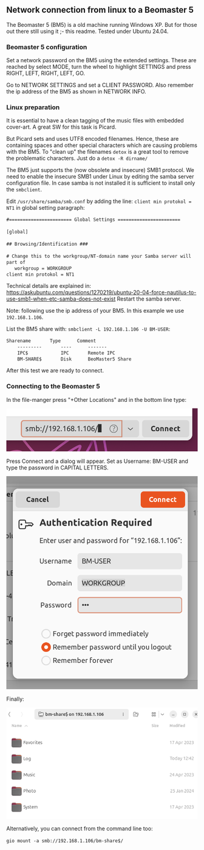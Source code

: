 ## Network connection from linux to a Beomaster 5

The Beomaster 5 (BM5) is a old machine running Windows XP. But for those out there still using it ;- this readme. Tested under Ubuntu 24.04.

### Beomaster 5 configuration
Set a network password on the BM5 using the extended settings. These are reached by select MODE, turn the wheel to highlight SETTINGS and press RIGHT, LEFT, RIGHT, LEFT, GO. 

Go to NETWORK SETTINGS and set a CLIENT PASSWORD. Also remember the ip address of the BM5 as shown in NETWORK INFO.

### Linux preparation
It is essential to have a clean tagging of the music files with embedded cover-art. A great SW for this task is Picard. 

But Picard sets and uses UTF8 encoded filenames. Hence, these are containing spaces and other special characters which are causing problems with the BM5. To "clean up" the filenames `detox` is a great tool to remove the problematic characters. Just do a  `detox -R dirname/`

The BM5 just supports the (now obsolete and insecure) SMB1 protocol. We need to enable the insecure SMB1 under Linux by editing the samba server configuration file. In case samba is not installed it is sufficient to install only the `smbclient`.

Edit `/usr/share/samba/smb.conf` by adding the line: `client min protokol = NT1` in global setting paragraph: 
```
#======================= Global Settings =======================

[global]

## Browsing/Identification ###

# Change this to the workgroup/NT-domain name your Samba server will part of
   workgroup = WORKGROUP
client min protokol = NT1
```

Technical details are explained in: https://askubuntu.com/questions/1270219/ubuntu-20-04-force-nautilus-to-use-smb1-when-etc-samba-does-not-exist
Restart the samba server. 

Note: following use the ip address of your BM5. In this example we use `192.168.1.106`. 

List the BM5 share with: `smbclient -L 192.168.1.106 -U BM-USER`:
```
Sharename       Type      Comment
	---------       ----      -------
	IPC$            IPC       Remote IPC
	BM-SHARE$       Disk      BeoMaster5 Share

```
After this test we are ready to connect.

### Connecting to the Beomaster 5

In the file-manger press "+Other Locations" and in the bottom line type:

![](Pasted%20image%2020241026170035.png)

Press Connect and a dialog will appear. Set as Username: BM-USER and type the password in CAPITAL LETTERS.

![](Pasted%20image%2020241026170225.png)


Finally:

![](Pasted%20image%2020241026170717.png)

Alternatively, you can connect from the command line too:

`gio mount -a smb://192.168.1.106/bm-share$/`


